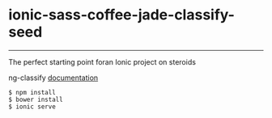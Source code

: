 # ionic-sass-coffee-jade-classify-seed

------

The perfect starting point foran Ionic project on steroids

ng-classify [documentation](ionic-sass-coffee-jade-classify-seed)

```shell
$ npm install
$ bower install
$ ionic serve
```